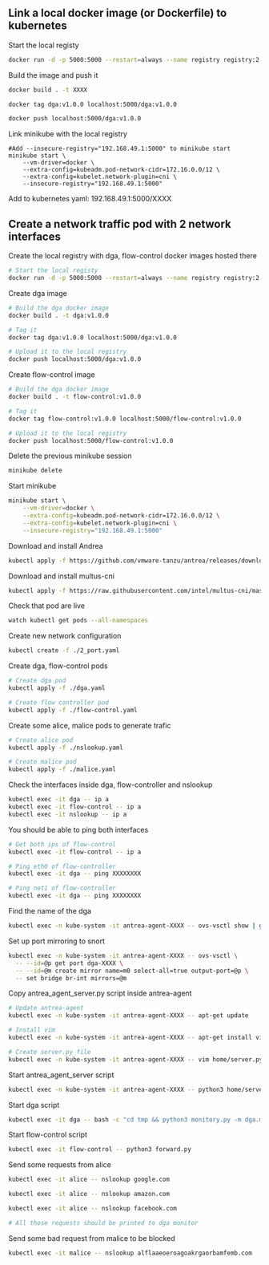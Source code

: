 ## Link a local docker image (or Dockerfile) to kubernetes

Start the local registy

```sh
docker run -d -p 5000:5000 --restart=always --name registry registry:2

```

Build the image and push it 

```sh
docker build . -t XXXX

docker tag dga:v1.0.0 localhost:5000/dga:v1.0.0

docker push localhost:5000/dga:v1.0.0  

```

Link minikube with the local registry

```
#Add --insecure-registry="192.168.49.1:5000" to minikube start
minikube start \
    --vm-driver=docker \
    --extra-config=kubeadm.pod-network-cidr=172.16.0.0/12 \
    --extra-config=kubelet.network-plugin=cni \
    --insecure-registry="192.168.49.1:5000"

```

Add to kubernetes yaml: 192.168.49.1:5000/XXXX

## Create a network traffic pod with 2 network interfaces

Create the local registry with dga, flow-control docker images hosted there

```sh
# Start the local registy
docker run -d -p 5000:5000 --restart=always --name registry registry:2

```

Create dga image

```sh
# Build the dga docker image
docker build . -t dga:v1.0.0

# Tag it 
docker tag dga:v1.0.0 localhost:5000/dga:v1.0.0

# Upload it to the local registry
docker push localhost:5000/dga:v1.0.0

```

Create flow-control image

```sh
# Build the dga docker image
docker build . -t flow-control:v1.0.0                            

# Tag it 
docker tag flow-control:v1.0.0 localhost:5000/flow-control:v1.0.0

# Upload it to the local registry
docker push localhost:5000/flow-control:v1.0.0 

```

Delete the previous minikube session

```sh
minikube delete

```

Start minikube

```sh
minikube start \
    --vm-driver=docker \
    --extra-config=kubeadm.pod-network-cidr=172.16.0.0/12 \
    --extra-config=kubelet.network-plugin=cni \
    --insecure-registry="192.168.49.1:5000"
```

Download and install Andrea

```sh
kubectl apply -f https://github.com/vmware-tanzu/antrea/releases/download/v0.12.0/antrea.yml

```

Download and install multus-cni 

```sh
kubectl apply -f https://raw.githubusercontent.com/intel/multus-cni/master/images/multus-daemonset.yml

```

Check that pod are live 

```sh
watch kubectl get pods --all-namespaces 

```

Create new network configuration

```sh 
kubectl create -f ./2_port.yaml

```

Create dga, flow-control pods

```sh
# Create dga pod 
kubectl apply -f ./dga.yaml

# Create flow controller pod
kubectl apply -f ./flow-control.yaml

```

Create some alice, malice pods to generate trafic

```sh
# Create alice pod 
kubectl apply -f ./nslookup.yaml

# Create malice pod 
kubectl apply -f ./malice.yaml

```

Check the interfaces inside dga, flow-controller and nslookup

```sh
kubectl exec -it dga -- ip a
kubectl exec -it flow-control -- ip a
kubectl exec -it nslookup -- ip a
```

You should be able to ping both interfaces

```sh
# Get both ips of flow-control
kubectl exec -it flow-control -- ip a

# Ping eth0 of flow-controller 
kubectl exec -it dga -- ping XXXXXXXX

# Ping net1 of flow-controller 
kubectl exec -it dga -- ping XXXXXXXX

```

Find the name of the dga

```sh
kubectl exec -n kube-system -it antrea-agent-XXXX -- ovs-vsctl show | grep dga 

```

Set up port mirroring to snort 

```sh
kubectl exec -n kube-system -it antrea-agent-XXXX -- ovs-vsctl \
  -- --id=@p get port dga-XXXX \
  -- --id=@m create mirror name=m0 select-all=true output-port=@p \
  -- set bridge br-int mirrors=@m

```

Copy antrea_agent_server.py script inside antrea-agent
```sh
# Update antrea-agent
kubectl exec -n kube-system -it antrea-agent-XXXX -- apt-get update

# Install vim
kubectl exec -n kube-system -it antrea-agent-XXXX -- apt-get install vim

# Create server.py file
kubectl exec -n kube-system -it antrea-agent-XXXX -- vim home/server.py
```

Start antrea_agent_server script
```sh
kubectl exec -n kube-system -it antrea-agent-XXXX -- python3 home/server.py

```

Start dga script 
```sh
kubectl exec -it dga -- bash -c "cd tmp && python3 monitory.py -m dga.model"

```

Start flow-control script
```sh
kubectl exec -it flow-control -- python3 forward.py 

```

Send some requests from alice 
```sh
kubectl exec -it alice -- nslookup google.com

kubectl exec -it alice -- nslookup amazon.com

kubectl exec -it alice -- nslookup facebook.com

# All those requests should be printed to dga monitor
```

Send some bad request from malice to be blocked
```sh
kubectl exec -it malice -- nslookup alflaaeoeroagoakrgaorbamfemb.com

```